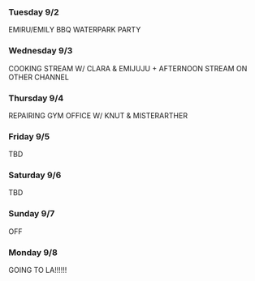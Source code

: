 ### Tuesday 9/2
EMIRU/EMILY BBQ WATERPARK PARTY

### Wednesday 9/3
COOKING STREAM W/ CLARA & EMIJUJU + AFTERNOON STREAM ON OTHER CHANNEL

### Thursday 9/4
REPAIRING GYM OFFICE W/ KNUT & MISTERARTHER

### Friday 9/5
TBD

### Saturday 9/6
TBD

### Sunday 9/7
OFF

### Monday 9/8
GOING TO LA!!!!!!

